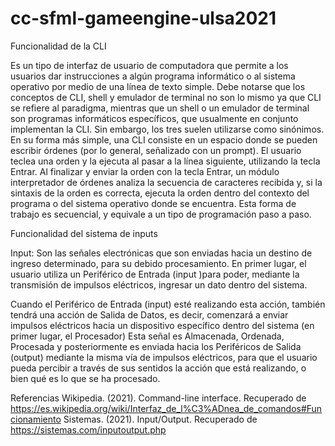 # cc-sfml-gameengine-ulsa2021

Funcionalidad de la CLI 

Es un tipo de interfaz de usuario de computadora que permite a los usuarios dar instrucciones a algún programa informático o al sistema operativo por medio de una línea de texto simple. Debe notarse que los conceptos de CLI, shell y emulador de terminal no son lo mismo ya que CLI se refiere al paradigma, mientras que un shell o un emulador de terminal son programas informáticos específicos, que usualmente en conjunto implementan la CLI. Sin embargo, los tres suelen utilizarse como sinónimos.
En su forma más simple, una CLI consiste en un espacio donde se pueden escribir órdenes (por lo general, señalizado con un prompt). El usuario teclea una orden y la ejecuta al pasar a la línea siguiente, utilizando la tecla Entrar.
Al finalizar y enviar la orden con la tecla Entrar, un módulo interpretador de órdenes analiza la secuencia de caracteres recibida y, si la sintaxis de la orden es correcta, ejecuta la orden dentro del contexto del programa o del sistema operativo donde se encuentra. Esta forma de trabajo es secuencial, y equivale a un tipo de programación paso a paso.





Funcionalidad del sistema de inputs

Input: Son las señales electrónicas que son enviadas hacia un destino de ingreso determinado, para su debido procesamiento.
En primer lugar, el usuario utiliza un Periférico de Entrada (input )para poder, mediante la transmisión de impulsos eléctricos, ingresar un dato dentro del sistema.

Cuando el Periférico de Entrada (input) esté realizando esta acción, también tendrá una acción de Salida de Datos, es decir, comenzará a enviar impulsos eléctricos hacia un dispositivo específico dentro del sistema (en primer lugar, el Procesador)
Esta señal es Almacenada, Ordenada, Procesada y posteriormente es enviada hacia los Periféricos de Salida (output) mediante la misma vía de impulsos eléctricos, para que el usuario pueda percibir a través de sus sentidos la acción que está realizando, o bien qué es lo que se ha procesado.


Referencias
Wikipedia. (2021). Command-line interface. Recuperado de https://es.wikipedia.org/wiki/Interfaz_de_l%C3%ADnea_de_comandos#Funcionamiento
Sistemas. (2021). Input/Output. Recuperado de https://sistemas.com/inputoutput.php

